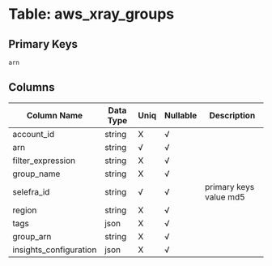 # Table: aws_xray_groups

## Primary Keys 

```
arn
```


## Columns 

|  Column Name   |  Data Type  | Uniq | Nullable | Description | 
|  ----  | ----  | ----  | ----  | ---- | 
| account_id | string | X | √ |  | 
| arn | string | √ | √ |  | 
| filter_expression | string | X | √ |  | 
| group_name | string | X | √ |  | 
| selefra_id | string | √ | √ | primary keys value md5 | 
| region | string | X | √ |  | 
| tags | json | X | √ |  | 
| group_arn | string | X | √ |  | 
| insights_configuration | json | X | √ |  | 


